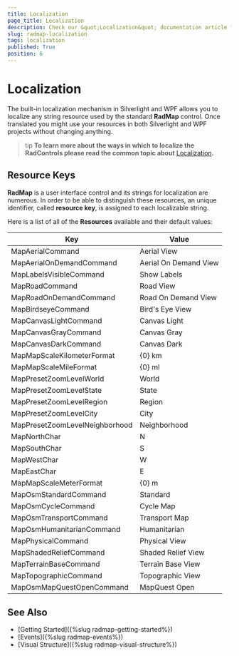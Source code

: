 ```yaml
---
title: Localization
page_title: Localization
description: Check our &quot;Localization&quot; documentation article for the RadMap WPF control.
slug: radmap-localization
tags: localization
published: True
position: 6
---
```


# Localization

The built-in localization mechanism in Silverlight and WPF allows you to localize any string resource used by the standard __RadMap__ control. Once translated you might use your resources in both Silverlight and WPF projects without changing anything.

>tip __To learn more about the ways in which to localize the RadControls please read the common topic about__ [Localization](http://www.telerik.com/help/silverlight/common-localization.html)__.__

## Resource Keys

__RadMap__ is a user interface control and its strings for localization are numerous. In order to be able to distinguish these resources, an unique identifier, called __resource key__, is assigned to each localizable string.

Here is a list of all of the __Resources__ available and their default values:

|Key|Value|
|---|-----|
|MapAerialCommand|Aerial View|
|MapAerialOnDemandCommand|Aerial On Demand View|
|MapLabelsVisibleCommand|Show Labels|
|MapRoadCommand|Road View|
|MapRoadOnDemandCommand|Road On Demand View|
|MapBirdseyeCommand|Bird's Eye View|
|MapCanvasLightCommand|Canvas Light|
|MapCanvasGrayCommand|Canvas Gray|
|MapCanvasDarkCommand|Canvas Dark|
|MapMapScaleKilometerFormat|{0} km|
|MapMapScaleMileFormat|{0} ml|
|MapPresetZoomLevelWorld|World|
|MapPresetZoomLevelState|State|
|MapPresetZoomLevelRegion|Region|
|MapPresetZoomLevelCity|City|
|MapPresetZoomLevelNeighborhood|Neighborhood|
|MapNorthChar|N|
|MapSouthChar|S|
|MapWestChar|W|
|MapEastChar|E|
|MapMapScaleMeterFormat|{0} m|
|MapOsmStandardCommand|Standard|
|MapOsmCycleCommand|Cycle Map|
|MapOsmTransportCommand|Transport Map|
|MapOsmHumanitarianCommand|Humanitarian|
|MapPhysicalCommand|Physical View|
|MapShadedReliefCommand|Shaded Relief View|
|MapTerrainBaseCommand|Terrain Base View|
|MapTopographicCommand|Topographic View|
|MapOsmMapQuestOpenCommand|MapQuest Open|

## See Also
 * [Getting Started]({%slug radmap-getting-started%})
 * [Events]({%slug radmap-events%})
 * [Visual Structure]({%slug radmap-visual-structure%})